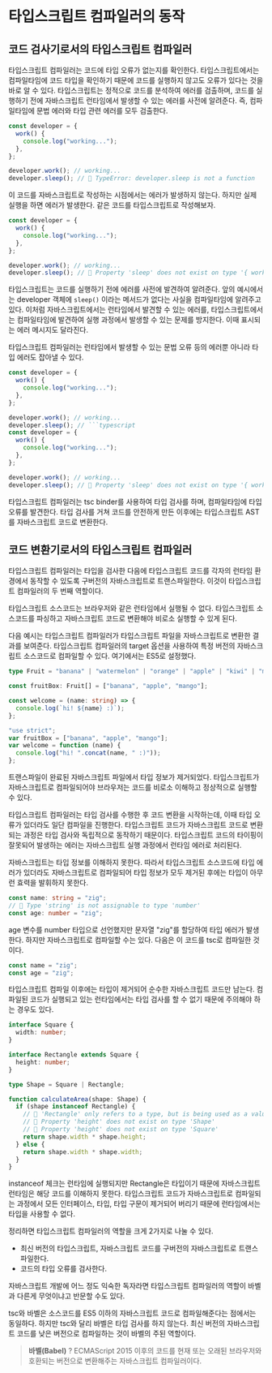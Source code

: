 # 타입스크립트 컴파일러의 동작

## 코드 검사기로서의 타입스크립트 컴파일러

타입스크립트 컴파일러는 코드에 타입 오류가 없는지를 확인한다. 타입스크립트에서는 컴파일타임에 코드 타입을 확인하기 때문에 코드를 실행하지 않고도 오류가 있다는 것을 바로 알 수 있다. 타입스크립트는 정적으로 코드를 분석하여 에러를 검출하며, 코드를 실행하기 전에 자바스크립트 런타임에서 발생할 수 있는 에러를 사전에 알려준다. 즉, 컴파일타임에 문법 에러와 타입 관련 에러를 모두 검출한다.

```typescript
const developer = {
  work() {
    console.log("working...");
  },
};

developer.work(); // working...
developer.sleep(); // 🚨 TypeError: developer.sleep is not a function
```

이 코드를 자바스크립트로 작성하는 시점에서는 에러가 발생하지 않는다. 하지만 실제 실행을 하면 에러가 발생한다. 같은 코드를 타입스크립트로 작성해보자.

```typescript
const developer = {
  work() {
    console.log("working...");
  },
};

developer.work(); // working...
developer.sleep(); // 🚨 Property 'sleep' does not exist on type '{ work(): void; }'
```

타입스크립트는 코드를 실행하기 전에 에러를 사전에 발견하여 알려준다. 앞의 예시에서는 developer 객체에 `sleep()` 이라는 메서드가 없다는 사실을 컴파일타임에 알려주고 있다. 이처럼 자바스크립트에서는 런타임에서 발견할 수 있는 에러를, 타입스크립트에서는 컴파일타임에 발견하여 실행 과정에서 발생할 수 있는 문제를 방지한다. 이때 표시되는 에러 메시지도 달라진다.

타입스크립트 컴파일러는 런타임에서 발생할 수 있는 문법 오류 등의 에러뿐 아니라 타입 에러도 잡아낼 수 있다.

````typescript
const developer = {
  work() {
    console.log("working...");
  },
};

developer.work(); // working...
developer.sleep(); // ```typescript
const developer = {
  work() {
    console.log("working...");
  },
};

developer.work(); // working...
developer.sleep(); // 🚨 Property 'sleep' does not exist on type '{ work(): void; }'
````

타입스크립트 컴파일러는 tsc binder를 사용하여 타입 검사를 하며, 컴파일타임에 타입 오류를 발견한다. 타입 검사를 거쳐 코드를 안전하게 만든 이후에는 타입스크립트 AST를 자바스크립트 코드로 변환한다.

## 코드 변환기로서의 타입스크립트 컴파일러

타입스크립트 컴파일러는 타입을 검사한 다음에 타입스크립트 코드를 각자의 런타임 환경에서 동작할 수 있도록 구버전의 자바스크립트로 트랜스파일한다. 이것이 타입스크립트 컴파일러의 두 번째 역할이다.

타입스크립트 소스코드는 브라우저와 같은 런타임에서 실행될 수 없다. 타입스크립트 소스코드를 파싱하고 자바스크립트 코드로 변환해야 비로소 실행할 수 있게 된다.

다음 예시는 타입스크립트 컴파일러가 타입스크립트 파일을 자바스크립트로 변환한 결과를 보여준다. 타입스크립트 컴파일러의 target 옵션을 사용하여 특정 버전의 자바스크립트 소스코드로 컴파일할 수 있다. 여기에서는 ES5로 설정했다.

```typescript
type Fruit = "banana" | "watermelon" | "orange" | "apple" | "kiwi" | "mango";

const fruitBox: Fruit[] = ["banana", "apple", "mango"];

const welcome = (name: string) => {
  console.log(`hi! ${name} :)`);
};
```

```typescript
"use strict";
var fruitBox = ["banana", "apple", "mango"];
var welcome = function (name) {
  console.log("hi! ".concat(name, " :)"));
};
```

트랜스파일이 완료된 자바스크립트 파일에서 타입 정보가 제거되었다. 타입스크립트가 자바스크립트로 컴파일되어야 브라우저는 코드를 비로소 이해하고 정상적으로 실행할 수 있다.

타입스크립트 컴파일러는 타입 검사를 수행한 후 코드 변환을 시작하는데, 이때 타입 오류가 있더라도 일단 컴파일을 진행한다. 타입스크립트 코드가 자바스크립트 코드로 변환되는 과정은 타입 검사와 독립적으로 동작하기 때문이다. 타입스크립트 코드의 타이핑이 잘못되어 발생하는 에러는 자바스크립트 실행 과정에서 런타임 에러로 처리된다.

자바스크립트는 타입 정보를 이해하지 못한다. 따라서 타입스크립트 소스코드에 타입 에러가 있더라도 자바스크립트로 컴파일되어 타입 정보가 모두 제거된 후에는 타입이 아무런 효력을 발휘하지 못한다.

```typescript
const name: string = "zig";
// 🚨 Type 'string' is not assignable to type 'number'
const age: number = "zig";
```

age 변수를 number 타입으로 선언했지만 문자열 "zig"를 할당하여 타입 에러가 발생한다. 하지만 자바스크립트로 컴파일할 수는 있다. 다음은 이 코드를 tsc로 컴파일한 것이다.

```typescript
const name = "zig";
const age = "zig";
```

타입스크립트 컴파일 이후에는 타입이 제거되어 순수한 자바스크립트 코드만 남는다. 컴파일된 코드가 실행되고 있는 런타임에서는 타입 검사를 할 수 없기 때문에 주의해야 하는 경우도 있다.

```typescript
interface Square {
  width: number;
}

interface Rectangle extends Square {
  height: number;
}

type Shape = Square | Rectangle;

function calculateArea(shape: Shape) {
  if (shape instanceof Rectangle) {
    // 🚨 'Rectangle' only refers to a type, but is being used as a value here
    // 🚨 Property 'height' does not exist on type 'Shape'
    // 🚨 Property 'height' does not exist on type 'Square'
    return shape.width * shape.height;
  } else {
    return shape.width * shape.width;
  }
}
```

instanceof 체크는 런타임에 실행되지만 Rectangle은 타입이기 때문에 자바스크립트 런타임은 해당 코드를 이해하지 못한다. 타입스크립트 코드가 자바스크립트로 컴파일되는 과정에서 모든 인터페이스, 타입, 타입 구문이 제거되어 버리기 때문에 런타임에서는 타입을 사용할 수 없다.

정리하면 타입스크립트 컴파일러의 역할을 크게 2가지로 나눌 수 있다.

- 최신 버전의 타입스크립트, 자바스크립트 코드를 구버전의 자바스크립트로 트랜스파일한다.
- 코드의 타입 오류를 검사한다.

자바스크립트 개발에 어느 정도 익숙한 독자라면 타입스크립트 컴파일러의 역할이 바벨과 다른게 무엇이냐고 반문할 수도 있다.

tsc와 바벨은 소스코드를 ES5 이하의 자바스크립트 코드로 컴파일해준다는 점에서는 동일하다. 하지만 tsc와 달리 바벨은 타입 검사를 하지 않는다. 최신 버전의 자바스크립트 코드를 낮은 버전으로 컴파일하는 것이 바벨의 주된 역할이다.

> **바벨(Babel)** ? ECMAScript 2015 이후의 코드를 현재 또는 오래된 브라우저와 호환되는 버전으로 변환해주는 자바스크립트 컴파일러이다.

